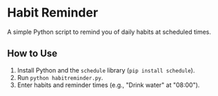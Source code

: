 # Habit Reminder
A simple Python script to remind you of daily habits at scheduled times.

## How to Use
1. Install Python and the `schedule` library (`pip install schedule`).
2. Run `python habitreminder.py`.
3. Enter habits and reminder times (e.g., "Drink water" at "08:00").
